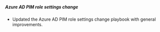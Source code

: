
##### Azure AD PIM role settings change

- Updated the Azure AD PIM role settings change playbook with general improvements.
